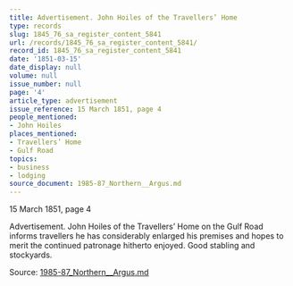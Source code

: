 ```yaml
---
title: Advertisement. John Hoiles of the Travellers’ Home
type: records
slug: 1845_76_sa_register_content_5841
url: /records/1845_76_sa_register_content_5841/
record_id: 1845_76_sa_register_content_5841
date: '1851-03-15'
date_display: null
volume: null
issue_number: null
page: '4'
article_type: advertisement
issue_reference: 15 March 1851, page 4
people_mentioned:
- John Hoiles
places_mentioned:
- Travellers’ Home
- Gulf Road
topics:
- business
- lodging
source_document: 1985-87_Northern__Argus.md
---
```


15 March 1851, page 4

Advertisement.  John Hoiles of the Travellers’ Home on the Gulf Road informs travellers he has considerably enlarged his premises and hopes to merit the continued patronage hitherto enjoyed.  Good stabling and stockyards.

Source: [1985-87_Northern__Argus.md](/downloads/markdown/1985-87_Northern__Argus.md)
